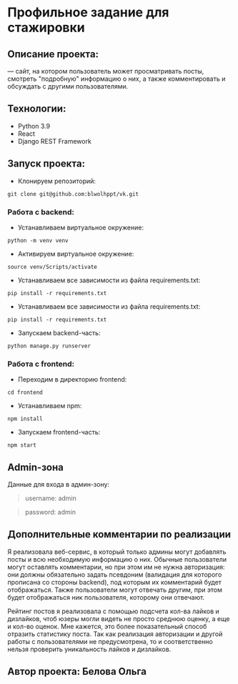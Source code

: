 # Профильное задание для стажировки

## Описание проекта:
— сайт, на котором пользователь может просматривать посты, смотреть "подробную" информацию о них, а также комментировать и обсуждать с другими пользователями.

## Технологии:

- Python 3.9
- React
- Django REST Framework

## Запуск проекта:
- Клонируем репозиторий:
```angular2html
git clone git@github.com:blwolhppt/vk.git
```

### Работа с backend:
- Устанавливаем виртуальное окружение:
```angular2html
python -m venv venv
```
- Активируем виртуальное окружение:
```angular2html
source venv/Scripts/activate
```
- Устанавливаем все зависимости из файла requirements.txt:
```angular2html
pip install -r requirements.txt
```
- Устанавливаем все зависимости из файла requirements.txt:
```angular2html
pip install -r requirements.txt
```
- Запускаем backend-часть:
```angular2html
python manage.py runserver
```

### Работа с frontend:

- Переходим в директорию frontend:
```angular2html
cd frontend
```
- Устанавливаем npm:
```angular2html
npm install
```
- Запускаем frontend-часть:
```angular2html
npm start
```

## Admin-зона
Данные для входа в админ-зону:
> username: admin
 
> password: admin


## Дополнительные комментарии по реализации

Я реализовала веб-сервис, в который только админы могут добавлять посты и всю необходимую информацию о них. Обычные пользователи могут оставлять комментарии, но при этом им не нужна авторизация: они должны обязательно задать псевдоним (валидация для которого прописана со стороны backend), под которым их комментарий будет отображаться. Также пользователи могут отвечать другим, при этом будет отображаться ник пользователя, которому они отвечают. 

Рейтинг постов я реализовала с помощью подсчета кол-ва лайков и дизлайков, чтоб юзеры могли видеть не просто среднюю оценку, а еще и кол-во оценок. Мне кажется, это более показательный способ отразить статистику поста. Так как реализация авторизации и другой работы с пользователями не предусмотрена, то и соответственно нельзя проверить уникальность лайков и дизлайков. 

## Автор проекта: Белова Ольга
